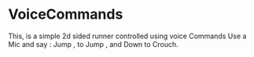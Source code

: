 # VoiceCommands
This, is a simple 2d sided runner controlled using voice Commands
Use a Mic and say : Jump , to Jump , and Down to Crouch.
